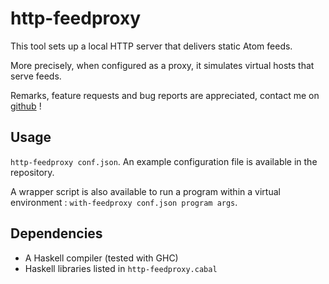 http-feedproxy
==============

This tool sets up a local HTTP server that delivers static Atom feeds.

More precisely, when configured as a proxy, it simulates virtual hosts that
serve feeds. 

Remarks, feature requests and bug reports are appreciated, contact me on
[github](https://github.com/emillon/http-feedproxy) !

Usage
-----

`http-feedproxy conf.json`. An example configuration file is available in the
repository.

A wrapper script is also available to run a program within a virtual
environment : `with-feedproxy conf.json program args`.

Dependencies
------------

  - A Haskell compiler (tested with GHC)
  - Haskell libraries listed in `http-feedproxy.cabal`
